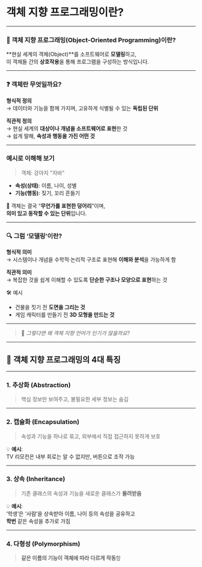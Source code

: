 # 객체 지향 프로그래밍이란?

---

### 📌 객체 지향 프로그래밍(Object-Oriented Programming)이란?

**현실 세계의 객체(Object)**를 소프트웨어로 **모델링**하고,  
이 객체들 간의 **상호작용**을 통해 프로그램을 구성하는 방식입니다.

---

### ❓ 객체란 무엇일까요?

**형식적 정의**  
→ 데이터와 기능을 함께 가지며, 고유하게 식별될 수 있는 **독립된 단위**

**직관적 정의**  
→ 현실 세계의 **대상이나 개념을 소프트웨어로 표현**한 것  
→ 쉽게 말해, **속성과 행동을 가진 어떤 것**

---

### 예시로 이해해 보기

> 객체: 강아지 "자바"

- **속성(상태)**: 이름, 나이, 성별  
- **기능(행동)**: 짖기, 꼬리 흔들기

📌 객체는 결국 “**무언가를 표현한 덩어리**”이며,  
**의미 있고 동작할 수 있는 단위**입니다.

---

### 🔍 그럼 ‘모델링’이란?

**형식적 의미**  
→ 시스템이나 개념을 수학적·논리적 구조로 표현해 **이해와 분석**을 가능하게 함

**직관적 의미**  
→ 복잡한 것을 쉽게 이해할 수 있도록 **단순한 구조나 모양으로 표현**하는 것

🛠️ 예시
- 건물을 짓기 전 **도면을 그리는 것**
- 게임 캐릭터를 만들기 전 **3D 모형을 만드는 것**

---

> 💭 *그렇다면 왜 객체 지향 언어가 인기가 많을까요?*

---

## 🌟 객체 지향 프로그래밍의 4대 특징

---

### 1. 추상화 (Abstraction)
> 핵심 정보만 보여주고, 불필요한 세부 정보는 숨김

---

### 2. 캡슐화 (Encapsulation)
> 속성과 기능을 하나로 묶고, 외부에서 직접 접근하지 못하게 보호

💡 **예시**:  
TV 리모컨은 내부 회로는 알 수 없지만, 버튼으로 조작 가능

---

### 3. 상속 (Inheritance)
> 기존 클래스의 속성과 기능을 새로운 클래스가 **물려받음**

💡 **예시**:  
‘학생’은 ‘사람’을 상속받아 이름, 나이 등의 속성을 공유하고  
**학번** 같은 속성을 추가로 가짐

---

### 4. 다형성 (Polymorphism)
> **같은 이름의 기능이 객체에 따라 다르게 작동**함

